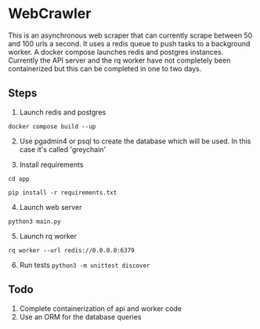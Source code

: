# WebCrawler
This is an asynchronous web scraper that can currently scrape between 50 and 100 urls a second. It uses a redis queue to push tasks to a background worker. A docker compose launches redis and postgres instances. Currently the API server and the rq worker have not completely been containerized but this can be completed in one to two days.



## Steps 

1. Launch redis and postgres

`docker compose build --up`

2. Use pgadmin4 or psql to create the database which will be used. In this case it's called 'greychain'

3. Install requirements

`cd app`

`pip install -r requirements.txt`

4. Launch web server

`python3 main.py`

5. Launch rq worker

`rq worker --url redis://0.0.0.0:6379`

6. Run tests
`python3 -m unittest discover`


## Todo
1. Complete containerization of api and worker code
2. Use an ORM for the database queries
